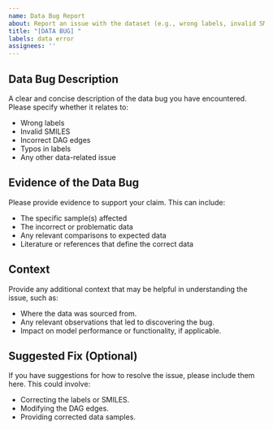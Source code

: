 ```yaml
---
name: Data Bug Report
about: Report an issue with the dataset (e.g., wrong labels, invalid SMILES, incorrect DAG edges)
title: "[DATA BUG] "
labels: data error
assignees: ''
---
```


## Data Bug Description

A clear and concise description of the data bug you have encountered. Please specify whether it relates to:

- Wrong labels
- Invalid SMILES
- Incorrect DAG edges
- Typos in labels
- Any other data-related issue

## Evidence of the Data Bug

Please provide evidence to support your claim. This can include:

- The specific sample(s) affected
- The incorrect or problematic data
- Any relevant comparisons to expected data
- Literature or references that define the correct data

## Context

Provide any additional context that may be helpful in understanding the issue, such as:

- Where the data was sourced from.
- Any relevant observations that led to discovering the bug.
- Impact on model performance or functionality, if applicable.

## Suggested Fix (Optional)

If you have suggestions for how to resolve the issue, please include them here. This could involve:

- Correcting the labels or SMILES.
- Modifying the DAG edges.
- Providing corrected data samples.
